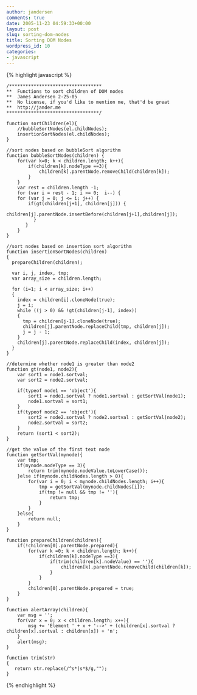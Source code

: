 ```yaml
---
author: jandersen
comments: true
date: 2005-11-23 04:59:33+00:00
layout: post
slug: sorting-dom-nodes
title: Sorting DOM Nodes
wordpress_id: 10
categories:
- javascript
---
```


{% highlight javascript %}

    /**********************************
    **  Functions to sort children of DOM nodes
    **  James Andersen 2-25-05
    **  No license, if you'd like to mention me, that'd be great
    **  http://jander.me
    **********************************/
    
    function sortChildren(el){
    	//bubbleSortNodes(el.childNodes);
    	insertionSortNodes(el.childNodes);
    }
    
    //sort nodes based on bubbleSort algorithm
    function bubbleSortNodes(children) {
    	for(var k=0; k < children.length; k++){
    		if(children[k].nodeType ==3){
    			children[k].parentNode.removeChild(children[k]);
    		}
    	}
    	var rest = children.length -1;
    	for (var i = rest - 1; i >= 0;  i--) {
    	for (var j = 0; j <= i; j++) {
    		if(gt(children[j+1], children[j])) {
    			children[j].parentNode.insertBefore(children[j+1],children[j]);
    	      }
    	   }
    	}
    }
    
    //sort nodes based on insertion sort algorithm
    function insertionSortNodes(children)
    {
      prepareChildren(children);
    
      var i, j, index, tmp;
      var array_size = children.length;
    
      for (i=1; i < array_size; i++)
      {
        index = children[i].cloneNode(true);
        j = i;
        while ((j > 0) && !gt(children[j-1], index))
        {
          tmp = children[j-1].cloneNode(true);
          children[j].parentNode.replaceChild(tmp, children[j]);
          j = j - 1;
        }
        children[j].parentNode.replaceChild(index, children[j]);
      }
    }
    
    //determine whether node1 is greater than node2
    function gt(node1, node2){
    	var sort1 = node1.sortval;
    	var sort2 = node2.sortval;
    
    	if(typeof node1 == 'object'){
    		sort1 = node1.sortval ? node1.sortval : getSortVal(node1);
    		node1.sortval = sort1;
    	}
    	if(typeof node2 == 'object'){
    		sort2 = node2.sortval ? node2.sortval : getSortVal(node2);
    		node2.sortval = sort2;
    	}
    	return (sort1 < sort2);
    }
    
    //get the value of the first text node
    function getSortVal(mynode){
    	var tmp;
    	if(mynode.nodeType == 3){
    		return trim(mynode.nodeValue.toLowerCase());
    	}else if(mynode.childNodes.length > 0){
    		for(var i = 0; i < mynode.childNodes.length; i++){
    			tmp = getSortVal(mynode.childNodes[i]);
    			if(tmp != null && tmp != ''){
    				return tmp;
    			}
    		}
    	}else{
    		return null;
    	}
    }
    
    function prepareChildren(children){
    	if(!children[0].parentNode.prepared){
    		for(var k =0; k < children.length; k++){
    			if(children[k].nodeType ==3){
    				if(trim(children[k].nodeValue) == ''){
    					children[k].parentNode.removeChild(children[k]);
    				}
    			}
    		}
    		children[0].parentNode.prepared = true;
    	}
    }
    
    function alertArray(children){
    	var msg = '';
    	for(var x = 0; x < children.length; x++){
    		msg += 'Element ' + x + '-->' + (children[x].sortval ? children[x].sortval : children[x]) + 'n';
    	}
    	alert(msg);
    }
    
    function trim(str)
    {
       return str.replace(/^s*|s*$/g,"");
    }
{% endhighlight %}